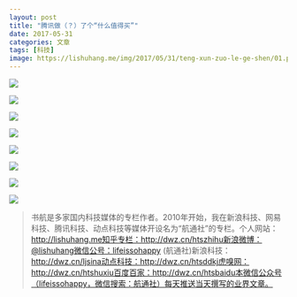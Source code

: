```yaml
---
layout: post
title: "腾讯做（？）了个“什么值得买”"
date: 2017-05-31
categories: 文章
tags: [科技]
image: https://lishuhang.me/img/2017/05/31/teng-xun-zuo-le-ge-shen/01.png
---
```


![](http://mmbiz.qpic.cn/mmbiz_png/AdRKyBVLoHKV2CjEC2wVNJScpuCrvnk57oGzXR2bvpOAAibV4gYf2BwIv2lauhic6fNXvVvtH7RkSxAvGbicKkdZg/0?wx_fmt=png)

![](https://lishuhang.me/img/2017/05/31/teng-xun-zuo-le-ge-shen/01.png)

![](https://lishuhang.me/img/2017/05/31/teng-xun-zuo-le-ge-shen/02.png)

![](https://lishuhang.me/img/2017/05/31/teng-xun-zuo-le-ge-shen/03.png)

![](https://lishuhang.me/img/2017/05/31/teng-xun-zuo-le-ge-shen/04.jpg)

![](https://lishuhang.me/img/2017/05/31/teng-xun-zuo-le-ge-shen/05.png)

![](https://lishuhang.me/img/2017/05/31/teng-xun-zuo-le-ge-shen/06.png)

![](https://lishuhang.me/img/2017/05/31/teng-xun-zuo-le-ge-shen/07.jpg)

> 书航是多家国内科技媒体的专栏作者。2010年开始，我在新浪科技、网易科技、腾讯科技、动点科技等媒体开设名为“航通社”的专栏。个人网站：http://lishuhang.me知乎专栏：http://dwz.cn/htszhihu新浪微博：@lishuhang微信公号：lifeissohappy (航通社)新浪科技：http://dwz.cn/ljsina动点科技：http://dwz.cn/htsddkj虎嗅网：http://dwz.cn/htshuxiu百度百家：http://dwz.cn/htsbaidu本微信公众号（lifeissohappy，微信搜索：航通社）每天推送当天撰写的业界文章。